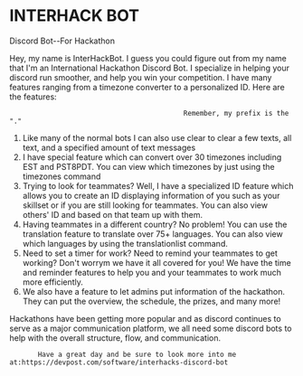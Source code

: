 # INTERHACK BOT
Discord Bot--For Hackathon


Hey, my name is InterHackBot. I guess you could figure out from my name that I'm an International Hackathon Discord Bot. I specialize in helping your discord run smoother, and help you win your competition. I have many features ranging from a timezone converter to a personalized ID. Here are the features:

                                               Remember, my prefix is the "."

1. Like many of the normal bots I can also use clear to clear a few texts, all text, and a specified amount of text messages
2. I have special feature which can convert over 30 timezones including EST and PST8PDT. You can view which timezones by just using the timezones command
3. Trying to look for teammates? Well, I have a specialized ID feature which allows you to create an ID displaying information of you such as your skillset or if you are still looking for teammates. You can also view others' ID and based on that team up with them.
4. Having teammates in a different country? No problem! You can use the translation feature to translate over 75+ languages. You can also view which languages by using the translationlist command.
5. Need to set a timer for work? Need to remind your teammates to get working? Don't worrym we have it all covered for you! We have the time and reminder features to help you and your teammates to work much more efficiently.
6. We also have a feature to let admins put information of the hackathon. They can put the overview, the schedule, the prizes, and many more!

Hackathons have been getting more popular and as discord continues to serve as a major communication platform, we all need some discord bots to help with the overall structure,                                                             flow, and communication.


           Have a great day and be sure to look more into me at:https://devpost.com/software/interhacks-discord-bot
